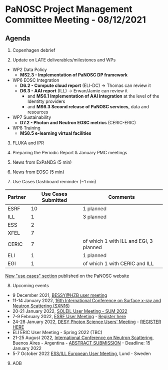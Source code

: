 PaNOSC Project Management Committee Meeting - 08/12/2021 
=========================================================

Agenda
------	

1. Copenhagen debrief

2. Update on LATE deliverables/milestones and WPs
* WP2 Data Policy
  * **MS2.3 - Implementation of PaNOSC DP framework**
* WP6 EOSC Integration
  * **D6.2 - Compute cloud report** (ELI-DC) -> Thomas can review it
  * **D6.3 - AAI report** (ILL) -> Erwan/Jamie can review it
    * and **MS6.1 Implementation of AAI integration** at the level of the Identitty providers
    * and **MS6.3 Second release of PaNOSC services**, data and resources 
* WP7 Sustainability
  * **D7.2 - Photon and Neutron EOSC metrics** (CERIC-ERIC)
* WP8 Training
  * **MS8.5 e-learning virtual facilities**

3. FLUKA and IPR

4. Preparing the Periodic Report & January PMC meetings

5. News from ExPaNDS (5 min)

6. News from EOSC (5 min)

7. Use Cases Dashboard reminder (~1 min)

| Partner | Use Cases Submitted | Comments |
| ------- | ------------------- | -------- |
| ESRF  |  10  | 1 planned   |
| ILL   |  1  | 3 planned  | of which 1 w CERIC and EGI)
| ESS   |  2  |   |
| XFEL  |  7  |   |
| CERIC |  7  | of which 1 with ILL and EGI, 3 planned |
| ELI   |  1  | 1 planned  |
| EGI   |  1  | of which 1 with CERIC and ILL | 

[New "use cases" section](https://www.panosc.eu/all-use-cases/) published on the PaNOSC website

8. Upcoming events
* 9 December 2021, [BESSY@HZB user meeting](https://www.helmholtz-berlin.de/user/contact---events/user-meeting/index_en.html)
* 11-14 January 2022, [16th International Conference on Surface x-ray and Neutron Scattering (SXN16)](https://www.sxns16.org/) 
* 20-21 January 2022, [SOLEIL User Meeting - SUM 2022](https://www.synchrotron-soleil.fr/en/events/sum-2022)
* 7-9 February 2022, [ESRF User Meeting](https://www.esrf.fr/home/events/conferences/content/area-events/esrf-events-list/user-meeting-2022.html) - [Register here](https://events.esrf.fr/misapps/workshops/login.do)
* 24-28 January 2022, [DESY Photon Science Users' Meeting](https://photon-science.desy.de/users_area/users'_meeting/index_eng.html) - [REGISTER HERE](https://indico.desy.de/event/32411/)
* ELI ERIC User Meeting - Spring 2022 (TBC)
* 21-25 August 2022, [International Conference on Neutron Scattering](https://icns2022.org/), Buenos Aires - Argentina - [ABSTRACT SUBMISSION](https://www.eventweb.com.br/icns2022/home-event/) - Deadline: 15 January 2022
* 5-7 October 2022 [ESS/ILL European User Meeting](http://www.neutrons4europe.com/), Lund - Sweden

9. AOB
